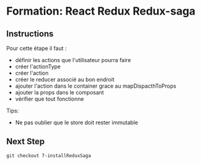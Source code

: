 # Formation: React Redux Redux-saga

## Instructions
Pour cette étape il faut :
- définir les actions que l'utilisateur pourra faire
- créer l'actionType
- créer l'action
- créer le reducer associé au bon endroit
- ajouter l'action dans le container grace au mapDispacthToProps
- ajouter la props dans le composant
- vérifier que tout fonctionne

Tips:
- Ne pas oublier que le store doit rester immutable
## Next Step
```
git checkout 7-installReduxSaga
```
